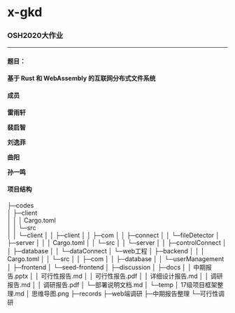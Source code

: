# x-gkd

### OSH2020大作业

***

#### **题目：**

**基于 Rust 和 WebAssembly 的互联网分布式文件系统**



#### 成员

**雷雨轩**

**裴启智**

**刘逸菲**

**曲阳**

**孙一鸣**



#### 项目结构

├─codes</br>
│  ├─client</br>
│  │  │  Cargo.toml</br>
│  │  └─src</br>
│  │      └─client
│  │          ├─client
│  │          ├─com
│  │          ├─connect
│  │          └─fileDetector
│  ├─server
│  │  │  Cargo.toml
│  │  └─src
│  │      └─server
│  │          ├─controlConnect
│  │          ├─database
│  │          └─dataConnect
│  └─web工程
│      ├─backend
│      │  │  Cargo.toml
│      │  └─src
│      │      ├─com
│      │      ├─database
│      │      └─userManagement
│      ├─frontend
│      └─seed-frontend
│
├─discussion
│
├─docs
│  │  中期报告.pptx
│  │  可行性报告.md
│  │  可行性报告.pdf
│  │  详细设计报告.md
│  │  调研报告.md
│  │  调研报告.pdf
│  └─部署说明文档.md
│
└─temp
    │  17级项目框架整理.md
    │  思维导图.png
    ├─records
    ├─web端调研
    ├─中期报告整理
    └─可行性调研